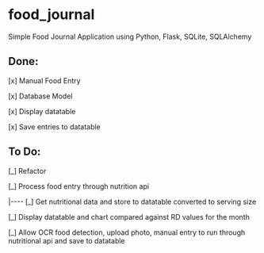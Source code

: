 # food_journal
Simple Food Journal Application using Python, Flask, SQLite, SQLAlchemy

## Done:
[x] Manual Food Entry

[x] Database Model

[x] Display datatable

[x] Save entries to datatable

## To Do:
[_] Refactor

[_] Process food entry through nutrition api

  |---- [_] Get nutritional data and store to datatable converted to serving size
  
[_] Display datatable and chart compared against RD values for the month

[_] Allow OCR food detection, upload photo, manual entry to run through nutritional api and save to datatable

